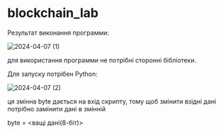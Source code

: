# blockchain_lab

Результат виконання программи:

![2024-04-07 (1)](https://github.com/OleksandrSelehei/blockchain_lab/assets/131198576/70d2ac4e-115a-466f-9bdb-2490c87ca6dc)

для використання программи не потрібні сторонні бібліотеки.

Для запуску потрібен Python:

![2024-04-07 (2)](https://github.com/OleksandrSelehei/blockchain_lab/assets/131198576/a63cb6c4-0d5f-4b3f-ada2-8147af06268b)


ця змінна byte дається на вхід скрипту, тому щоб змінити взідні дані потрібно замінити дані в змінній

byte = <ващі дані(8-біт)>
